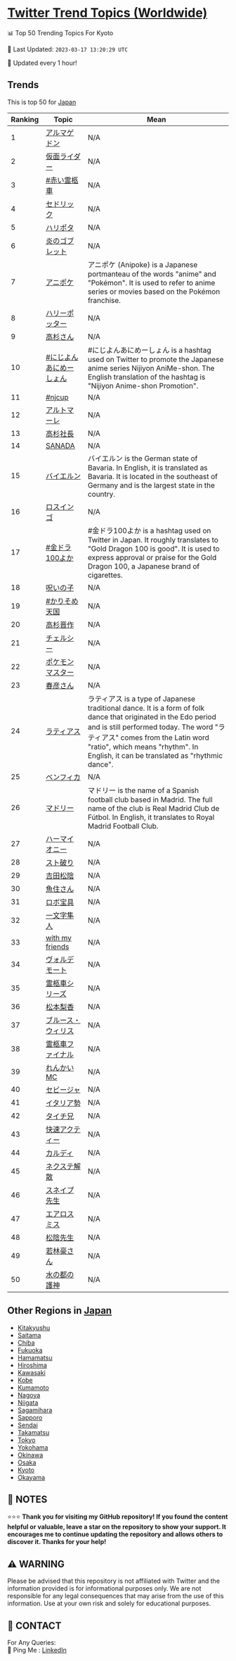[Twitter Trend Topics (Worldwide)](https://github.com/ErcinDedeoglu/Twitter-Trend-Topics)
==========


📊 Top 50 Trending Topics For Kyoto

📆 Last Updated: `2023-03-17 13:20:29 UTC`

🔧 Updated every 1 hour!


## Trends

This is top 50 for [Japan](</Japan>)

| Ranking | Topic | Mean |
| ------- | ------------ | ------------ |
| 1 | [アルマゲドン](http://twitter.com/search?q=%e3%82%a2%e3%83%ab%e3%83%9e%e3%82%b2%e3%83%89%e3%83%b3) | N/A |
| 2 | [仮面ライダー](http://twitter.com/search?q=%e4%bb%ae%e9%9d%a2%e3%83%a9%e3%82%a4%e3%83%80%e3%83%bc) | N/A |
| 3 | [#赤い霊柩車](http://twitter.com/search?q=%23%e8%b5%a4%e3%81%84%e9%9c%8a%e6%9f%a9%e8%bb%8a) | N/A |
| 4 | [セドリック](http://twitter.com/search?q=%e3%82%bb%e3%83%89%e3%83%aa%e3%83%83%e3%82%af) | N/A |
| 5 | [ハリポタ](http://twitter.com/search?q=%e3%83%8f%e3%83%aa%e3%83%9d%e3%82%bf) | N/A |
| 6 | [炎のゴブレット](http://twitter.com/search?q=%e7%82%8e%e3%81%ae%e3%82%b4%e3%83%96%e3%83%ac%e3%83%83%e3%83%88) | N/A |
| 7 | [アニポケ](http://twitter.com/search?q=%e3%82%a2%e3%83%8b%e3%83%9d%e3%82%b1) | アニポケ (Anipoke) is a Japanese portmanteau of the words "anime" and "Pokémon". It is used to refer to anime series or movies based on the Pokémon franchise. |
| 8 | [ハリーポッター](http://twitter.com/search?q=%e3%83%8f%e3%83%aa%e3%83%bc%e3%83%9d%e3%83%83%e3%82%bf%e3%83%bc) | N/A |
| 9 | [高杉さん](http://twitter.com/search?q=%e9%ab%98%e6%9d%89%e3%81%95%e3%82%93) | N/A |
| 10 | [#にじよんあにめーしょん](http://twitter.com/search?q=%23%e3%81%ab%e3%81%98%e3%82%88%e3%82%93%e3%81%82%e3%81%ab%e3%82%81%e3%83%bc%e3%81%97%e3%82%87%e3%82%93) | #にじよんあにめーしょん is a hashtag used on Twitter to promote the Japanese anime series Nijiyon AniMe-shon. The English translation of the hashtag is "Nijiyon Anime-shon Promotion". |
| 11 | [#njcup](http://twitter.com/search?q=%23njcup) | N/A |
| 12 | [アルトマーレ](http://twitter.com/search?q=%e3%82%a2%e3%83%ab%e3%83%88%e3%83%9e%e3%83%bc%e3%83%ac) | N/A |
| 13 | [高杉社長](http://twitter.com/search?q=%e9%ab%98%e6%9d%89%e7%a4%be%e9%95%b7) | N/A |
| 14 | [SANADA](http://twitter.com/search?q=SANADA) | N/A |
| 15 | [バイエルン](http://twitter.com/search?q=%e3%83%90%e3%82%a4%e3%82%a8%e3%83%ab%e3%83%b3) | バイエルン is the German state of Bavaria. In English, it is translated as Bavaria. It is located in the southeast of Germany and is the largest state in the country. |
| 16 | [ロスインゴ](http://twitter.com/search?q=%e3%83%ad%e3%82%b9%e3%82%a4%e3%83%b3%e3%82%b4) | N/A |
| 17 | [#金ドラ100よか](http://twitter.com/search?q=%23%e9%87%91%e3%83%89%e3%83%a9100%e3%82%88%e3%81%8b) | #金ドラ100よか is a hashtag used on Twitter in Japan. It roughly translates to "Gold Dragon 100 is good". It is used to express approval or praise for the Gold Dragon 100, a Japanese brand of cigarettes. |
| 18 | [呪いの子](http://twitter.com/search?q=%e5%91%aa%e3%81%84%e3%81%ae%e5%ad%90) | N/A |
| 19 | [#かりそめ天国](http://twitter.com/search?q=%23%e3%81%8b%e3%82%8a%e3%81%9d%e3%82%81%e5%a4%a9%e5%9b%bd) | N/A |
| 20 | [高杉晋作](http://twitter.com/search?q=%e9%ab%98%e6%9d%89%e6%99%8b%e4%bd%9c) | N/A |
| 21 | [チェルシー](http://twitter.com/search?q=%e3%83%81%e3%82%a7%e3%83%ab%e3%82%b7%e3%83%bc) | N/A |
| 22 | [ポケモンマスター](http://twitter.com/search?q=%e3%83%9d%e3%82%b1%e3%83%a2%e3%83%b3%e3%83%9e%e3%82%b9%e3%82%bf%e3%83%bc) | N/A |
| 23 | [春彦さん](http://twitter.com/search?q=%e6%98%a5%e5%bd%a6%e3%81%95%e3%82%93) | N/A |
| 24 | [ラティアス](http://twitter.com/search?q=%e3%83%a9%e3%83%86%e3%82%a3%e3%82%a2%e3%82%b9) | ラティアス is a type of Japanese traditional dance. It is a form of folk dance that originated in the Edo period and is still performed today. The word "ラティアス" comes from the Latin word "ratio", which means "rhythm". In English, it can be translated as "rhythmic dance". |
| 25 | [ベンフィカ](http://twitter.com/search?q=%e3%83%99%e3%83%b3%e3%83%95%e3%82%a3%e3%82%ab) | N/A |
| 26 | [マドリー](http://twitter.com/search?q=%e3%83%9e%e3%83%89%e3%83%aa%e3%83%bc) | マドリー is the name of a Spanish football club based in Madrid. The full name of the club is Real Madrid Club de Fútbol. In English, it translates to Royal Madrid Football Club. |
| 27 | [ハーマイオニー](http://twitter.com/search?q=%e3%83%8f%e3%83%bc%e3%83%9e%e3%82%a4%e3%82%aa%e3%83%8b%e3%83%bc) | N/A |
| 28 | [スト破り](http://twitter.com/search?q=%e3%82%b9%e3%83%88%e7%a0%b4%e3%82%8a) | N/A |
| 29 | [吉田松陰](http://twitter.com/search?q=%e5%90%89%e7%94%b0%e6%9d%be%e9%99%b0) | N/A |
| 30 | [魚住さん](http://twitter.com/search?q=%e9%ad%9a%e4%bd%8f%e3%81%95%e3%82%93) | N/A |
| 31 | [ロボ宝具](http://twitter.com/search?q=%e3%83%ad%e3%83%9c%e5%ae%9d%e5%85%b7) | N/A |
| 32 | [一文字隼人](http://twitter.com/search?q=%e4%b8%80%e6%96%87%e5%ad%97%e9%9a%bc%e4%ba%ba) | N/A |
| 33 | [with my friends](http://twitter.com/search?q=with+my+friends) | N/A |
| 34 | [ヴォルデモート](http://twitter.com/search?q=%e3%83%b4%e3%82%a9%e3%83%ab%e3%83%87%e3%83%a2%e3%83%bc%e3%83%88) | N/A |
| 35 | [霊柩車シリーズ](http://twitter.com/search?q=%e9%9c%8a%e6%9f%a9%e8%bb%8a%e3%82%b7%e3%83%aa%e3%83%bc%e3%82%ba) | N/A |
| 36 | [松本梨香](http://twitter.com/search?q=%e6%9d%be%e6%9c%ac%e6%a2%a8%e9%a6%99) | N/A |
| 37 | [ブルース・ウィリス](http://twitter.com/search?q=%e3%83%96%e3%83%ab%e3%83%bc%e3%82%b9%e3%83%bb%e3%82%a6%e3%82%a3%e3%83%aa%e3%82%b9) | N/A |
| 38 | [霊柩車ファイナル](http://twitter.com/search?q=%e9%9c%8a%e6%9f%a9%e8%bb%8a%e3%83%95%e3%82%a1%e3%82%a4%e3%83%8a%e3%83%ab) | N/A |
| 39 | [れんかいMC](http://twitter.com/search?q=%e3%82%8c%e3%82%93%e3%81%8b%e3%81%84MC) | N/A |
| 40 | [セビージャ](http://twitter.com/search?q=%e3%82%bb%e3%83%93%e3%83%bc%e3%82%b8%e3%83%a3) | N/A |
| 41 | [イタリア勢](http://twitter.com/search?q=%e3%82%a4%e3%82%bf%e3%83%aa%e3%82%a2%e5%8b%a2) | N/A |
| 42 | [タイチ兄](http://twitter.com/search?q=%e3%82%bf%e3%82%a4%e3%83%81%e5%85%84) | N/A |
| 43 | [快速アクティー](http://twitter.com/search?q=%e5%bf%ab%e9%80%9f%e3%82%a2%e3%82%af%e3%83%86%e3%82%a3%e3%83%bc) | N/A |
| 44 | [カルディ](http://twitter.com/search?q=%e3%82%ab%e3%83%ab%e3%83%87%e3%82%a3) | N/A |
| 45 | [ネクステ解散](http://twitter.com/search?q=%e3%83%8d%e3%82%af%e3%82%b9%e3%83%86%e8%a7%a3%e6%95%a3) | N/A |
| 46 | [スネイプ先生](http://twitter.com/search?q=%e3%82%b9%e3%83%8d%e3%82%a4%e3%83%97%e5%85%88%e7%94%9f) | N/A |
| 47 | [エアロスミス](http://twitter.com/search?q=%e3%82%a8%e3%82%a2%e3%83%ad%e3%82%b9%e3%83%9f%e3%82%b9) | N/A |
| 48 | [松陰先生](http://twitter.com/search?q=%e6%9d%be%e9%99%b0%e5%85%88%e7%94%9f) | N/A |
| 49 | [若林豪さん](http://twitter.com/search?q=%e8%8b%a5%e6%9e%97%e8%b1%aa%e3%81%95%e3%82%93) | N/A |
| 50 | [水の都の護神](http://twitter.com/search?q=%e6%b0%b4%e3%81%ae%e9%83%bd%e3%81%ae%e8%ad%b7%e7%a5%9e) | N/A |



## Other Regions in [Japan](</Japan>)

* [Kitakyushu](</Japan/Kitakyushu.md>)
* [Saitama](</Japan/Saitama.md>)
* [Chiba](</Japan/Chiba.md>)
* [Fukuoka](</Japan/Fukuoka.md>)
* [Hamamatsu](</Japan/Hamamatsu.md>)
* [Hiroshima](</Japan/Hiroshima.md>)
* [Kawasaki](</Japan/Kawasaki.md>)
* [Kobe](</Japan/Kobe.md>)
* [Kumamoto](</Japan/Kumamoto.md>)
* [Nagoya](</Japan/Nagoya.md>)
* [Niigata](</Japan/Niigata.md>)
* [Sagamihara](</Japan/Sagamihara.md>)
* [Sapporo](</Japan/Sapporo.md>)
* [Sendai](</Japan/Sendai.md>)
* [Takamatsu](</Japan/Takamatsu.md>)
* [Tokyo](</Japan/Tokyo.md>)
* [Yokohama](</Japan/Yokohama.md>)
* [Okinawa](</Japan/Okinawa.md>)
* [Osaka](</Japan/Osaka.md>)
* [Kyoto](</Japan/Kyoto.md>)
* [Okayama](</Japan/Okayama.md>)



## 📝 NOTES

⭐⭐⭐ **Thank you for visiting my GitHub repository! If you found the content helpful or valuable, leave a star on the repository to show your support. It encourages me to continue updating the repository and allows others to discover it. Thanks for your help!**


## ⚠️ WARNING

Please be advised that this repository is not affiliated with Twitter and the information provided is for informational purposes only. We are not responsible for any legal consequences that may arise from the use of this information. Use at your own risk and solely for educational purposes.


## 📨 CONTACT

 For Any Queries:  
            🏓 Ping Me : [LinkedIn](https://www.linkedin.com/in/ercindedeoglu/)
